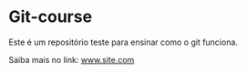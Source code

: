 # Git-course

Este é um repositório teste para ensinar como o git funciona.

Saiba mais no link: www.site.com
